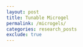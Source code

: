 ```yaml
---
layout: post
title: Tunable Microgel
permalink: /microgels/
categories: research_posts
exclude: true
---
```


